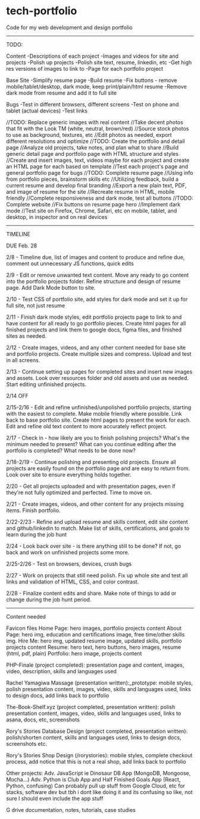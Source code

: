 # tech-portfolio
Code for my web development and design portfolio

---------------------------------------------------------------
TODO:

Content
-Descriptions of each project
-Images and videos for site and projects
-Polish up projects
-Polish site text, resume, linkedin, etc
-Get high res versions of images to link to
-Page for each portfolio project

Base Site
-Simplify resume page
-Build resume
-Fix buttons - remove mobile/tablet/desktop, dark mode, keep print/plain/html resume
-Remove dark mode from resume and add it to full site

Bugs
-Test in different browsers, different screens
-Test on phone and tablet (actual devices)
-Test links

//TODO: Replace generic images with real content
    //Take decent photos that fit with the Look TM (white, neutral, brown/red)
    //Source stock photos to use as background, textures, etc
    //Edit photos as needed, export different resolutions and optimize
//TODO: Create the portfolio and detail page
    //Analyze old projects, take notes, and plan what to share
    //Build generic detail page and portfolio page with HTML structure and styles
    //Create and insert images, text, videos maybe for each project and create an HTML page for each based on template
    //Test each project's page and general portfolio page for bugs
//TODO: Complete resume page
    //Using info from portfolio pieces, brainstorm skills etc
    //Utilizing feedback, build a current resume and develop final branding
    //Export a new plain text, PDF, and image of resume for the site
    //Recreate resume in HTML, mobile friendly
    //Complete responsiveness and dark mode, test all buttons
//TODO: Complete website
    //Fix buttons on resume page hero
    //Implement dark mode
    //Test site on Firefox, Chrome, Safari, etc on mobile, tablet, and desktop, in inspector and on real devices

----------------------------------------------------------------
TIMELINE

DUE Feb. 28

2/8 - Timeline due, list of images and content to produce and refine due, comment out unnecessary JS functions, quick edits

2/9 -  Edit or remove unwanted text content. Move any ready to go content into the portfolio projects folder. Refine structure and design of resume page. Add Dark Mode button to site.

2/10 - Test CSS of portfolio site, add styles for dark mode and set it up for full site, not just resume

2/11 - Finish dark mode styles, edit portfolio projects page to link to and have content for all ready to go portfolio pieces. Create html pages for all finished projects and link them to google docs, figma files, and finished sites as needed.

2/12 - Create images, videos, and any other content needed for base site and portfolio projects. Create multiple sizes and compress. Upload and test in all screens.

2/13 - Continue setting up pages for completed sites and insert new images and assets. Look over resources folder and old assets and use as needed. Start editing unfinished projects.

2/14 OFF

2/15-2/16 - Edit and refine unfinished/unpolished portfolio projects, starting with the easiest to complete. Make mobile friendly where possible. Link back to base portfolio site. Create html pages to present the work for each. Edit and refine old text content to more accurately reflect project.

2/17 - Check in - how likely are you to finish polishing projects? What's the minimum needed to present? What can you continue editing after the portfolio is completed? What needs to be done now?

2/18-2/19 - Continue polishing and presenting old projects. Ensure all projects are easily found on the portfolio page and are easy to return from. Look over site to ensure everything holds together.

2/20 - Get all projects uploaded and with presentation pages, even if they're not fully optimized and perfected. Time to move on.

2/21 - Create images, videos, and other content for any projects missing items. Finish portfolio.

2/22-2/23 - Refine and upload resume and skills content, edit site content and github/linkedin to match. Make list of skills, certifications, and goals to learn during the job hunt

2/24 - Look back over site - is there anything still to be done? If not, go back and work on unfinished projects some more.

2/25-2/26 - Test on browsers, devices, crush bugs

2/27 - Work on projects that still need polish. Fix up whole site and test all links and validation of HTML, CSS, and color contrast.

2/28 - Finalize content edits and share. Make note of things to add or change during the job hunt period.

------------------------------------------------
Content needed

Favicon files
Home Page: hero images, portfolio projects content
About Page: hero img, education and certifications image, free time/other skills img.
Hire Me: hero img, updated resume image, updated skills, portfolio projects content
Resume: hero text, hero buttons, hero images, resume (html, pdf, plain)
Portfolio: hero image, projects content

PHP-Finale (project completed): presentation page and content, images, video, description, skills and languages used

Rachel Yamagiwa Massage (presentation written):_prototype: mobile styles, polish presentation content, images, video, skills and languages used, links to design docs, add links back to portfolio

The-Book-Shelf.xyz (project completed, presentation written): polish presentation content, images, video, skills and languages used, links to asana, docs, etc, screenshots

Rory's Stories Database Design (project completed, presentation written): polish/shorten content, skills and languages used, links to design docs, screenshots etc.

Rory's Stories Shop Design (/rorystories): mobile styles, complete checkout process, add notice that this is not a real shop, add links back to portfolio

Other projects: Adv. JavaScript ie Dinosaur DB App (MongoDB, Mongoose, Mocha...)
Adv. Python is Club App and Half Finished Goals App (React, Python, confusing)
Can probably pull up stuff from Google Cloud, etc for stacks, software dev but tbh i dont like doing it and its confusing so like, not sure I should even include the app stuff

G drive documentation, notes, tutorials, case studies